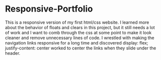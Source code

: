 # Responsive-Portfolio
This is a responsive version of my first html/css website. I learned more about the behavior of floats and clears in this project, but it still needs a lot of work and I want to comb through the css at some point to make it look cleaner and remove unnecessary lines of code. I wrestled with making the navigation links responsive for a long time and discovered display: flex; justify-content: center worked to center the links when they slide under the header.